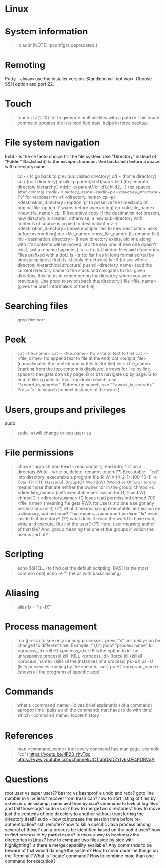 # Linux

# System information
> ip addr  (NOTE: ipconfig is deprecated.)

# Remoting
Putty - always use the installer version. Standlone will not work. Choose SSH option and port 22.

# Touch
> touch zzz{1..10}.txt  to generate multiple files with a pattern
This touch command updates the last modified date. helps in force backup.

# File system navigation
Ext4 - is the de facto choice for the file system.
Use "Directory" instead of "Folder"
Backslash(\) is the escape character. Use backslash before a space with directory name.
> cd -   ( to go back to previous visited directory)
> cd ~ (home directory)
> cd /   (root directory)
> mkdir -p parent/child/sub-child (to generate directory hierarchy.)
> mkdir -p parent/{child1,child2,...} (no spaces after comma)
> rmdir <directory_name>
> rmdir -pv <directory_structure> ('v' for verbose)
> rm -rf <directory_name>
> cp -pi <file1> <file2> <destination_directory> (option 'p' to preserve the timestamp of original file. option 'i' warns before overwriting)
> cp <old_file_name> <new_file_name>
> cp -R <directory1> <directory2> (recursive copy. if the destination not present, new directory is created. otherwise, a new sub-directory with contents of source is copied to destination)
> mv -i <file1> <file2> <destination_directory> (move multiple files to new destination. asks before overwriting)
> mv <file_name> <new_file_name> (to rename file)
> mv <directory> <destination_directory> (if new directory exists, old one along with it's contents will be moved into the new one. if new one doesn't exist, just a rename happens.)
> ls -a (to list hidden files and directories. Files prefixed with a dot.)
> ls -ltr (to list files in long format sorted by timestamp latest first)
> ls -d (only directories)
> ls -R (to see whole directory hierarchical structure)
> pushd <directory_name> (add the current directory name to the stack and navigates to that given directory. this helps in remembering the directory where you were previously. Use popd to switch back that directory.)
> file <file_name>  (gives the brief information of the file)

# Searching files
> grep
> find
sort

# Peek
> cat <file_name>
> cat > <file_name> (to write to text to file)
> cat >> <file_name> (to append text to file at the end)
> cat <file1> <file2> <output_file>   (concatenates the content and writes to 3rd file)
> less <file_name> (starting from the top, content is displayed. arrows for line by line. space to navigate down by page. B or b to navigate up by page. G to end of file. g goes to Top. Top-down search, use "/<word_to_search>". Bottom-up search, use "?<work_to_search>". Press "n" to search for next instance of the word.)

# Users, groups and privileges
sudo
> sudo -s (will change to root user)
su

# File permissions
> chown
> chgrp
> chmod
Read - read content; read info; "ls" on a directory
Write - write to, delete, rename, touch(??)
Executable - "cd" into directory; executable a program file.
R-W-X (4-2-1) [100-10-1] => Total (7) [111]
Users(U)-Group(G)-World(W) (World or Others literally means those that are neither the owner nor in the group)
> chmod +x <directory_name> (sets executable permission for U, G and W)
> chmod G-r <directory_name> (G loses read permission)
> chmod 700 <file_name> (meaning file gets RWX for Users; no one else got any permissions on it)
(??) what it means having executable permission on a directory, but not read? That means, a user can't perform "ls" even inside that directory?
(??) what does it mean the world to have read, write and execute. But not the user?
(??) Here, user meaning author of that file? And, group meaning the one of the groups in which the user is part of?

# Scripting
> echo $SHELL (to find out the default scripting. BASH is the most common one)
> echo -e ""  (helps with backslashing)

# Aliasing
> alias lx = "ls -lX"

# Process management
> top (press i to see only running processes. press "s" and delay can be changed to different time. Example. "1,0")
> pidof "process name"
> kill <process_id>
> kill -9 <process_id> (-9 is the option to kill an unresposive process)
> kill -KILL <process_id> (force kill)
> killall <process_name> (kills all the instances of a process)
>ps -uX
> ps -U <username> (lists processes running by the specific user)
> ps -C <program_name> (shows all the programs of specific app)
  

# Commands
> whatis <command_name> (gives brief explanation of a command)
>apropos time (pulls up all the commands that have to do with time)
> which <command_name>
> locate
> history

# References
> man <command_name> (not every command has man page. example "cd")
https://youtu.be/4P23_rhyTgc
https://www.youtube.com/channel/UCTfabOKD7Yty6sDF4POBVqA

# Questions
root user vs super user??
bashrc vs bashprofile
undo and redo?
goto line number in vi or less?
recover from trash can?
how to sort listing of files by extension, timestamp, name and then by size?
command to look at log files and tail those logs?
sudo vs su?
how to merge two directories?
how to move just the contents of one directory to another without transferring the directory itself?
sudo - how to increase the session time before re-authentication?
ssh remote??
how to kill a specific Java process among several of those? can a process be identified based on the port it uses?
how to find process id by partial name?
Is there a way to bookmark the directories in Linux?
how to compare two files side by side with highlighting? is there a merge capability available?
Any commands to be beware of that would damage the system?
How to color code the things on the Terminal?
What is 'locate' command?
How to combine more than one command for execution?

